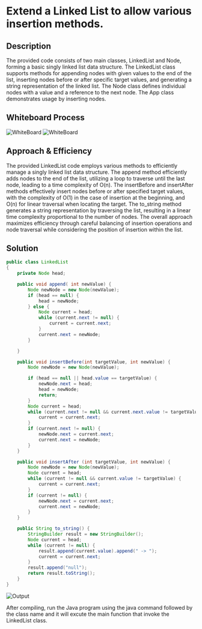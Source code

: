 # Extend a Linked List to allow various insertion methods.

## Description

The provided code consists of two main classes, LinkedList and Node, forming a basic singly linked list data structure.
The LinkedList class supports methods for appending nodes with given values to the end of the list, 
inserting nodes before or after specific target values, and generating a string representation of the linked list.
The Node class defines individual nodes with a value and a reference to the next node.
The App class demonstrates usage by inserting nodes.

## Whiteboard Process
![WhiteBoard](../../../../../../assests/Challenge6%20WhiteBoard%20part1.png)
![WhiteBoard](../../../../../../assests/Challenge6%20WhiteBoard%20part2.png)

## Approach & Efficiency

The provided LinkedList code employs various methods to efficiently manage a singly linked list data structure.
The append method efficiently adds nodes to the end of the list, utilizing a loop to traverse until the last node,
leading to a time complexity of O(n). The insertBefore and insertAfter methods effectively insert nodes before or after specified target values,
with the complexity of O(1) in the case of insertion at the beginning, and O(n) for linear traversal when locating the target.
The to_string method generates a string representation by traversing the list,
resulting in a linear time complexity proportional to the number of nodes.
The overall approach maximizes efficiency through careful balancing of insertion operations and node traversal while considering the position of insertion within the list.

## Solution

```java
public class LinkedList
{
    private Node head;

    public void append( int newValue) {
        Node newNode = new Node(newValue);
        if (head == null) {
            head = newNode;
        } else {
            Node current = head;
            while (current.next != null) {
                current = current.next;
            }
            current.next = newNode;
        }

    }

    public void insertBefore(int targetValue, int newValue) {
        Node newNode = new Node(newValue);

        if (head == null || head.value == targetValue) {
            newNode.next = head;
            head = newNode;
            return;
        }
        Node current = head;
        while (current.next != null && current.next.value != targetValue) {
            current = current.next;
        }
        if (current.next != null) {
            newNode.next = current.next;
            current.next = newNode;
        }
    }

    public void insertAfter (int targetValue, int newValue) {
        Node newNode = new Node(newValue);
        Node current = head;
        while (current != null && current.value != targetValue) {
            current = current.next;
        }
        if (current != null) {
            newNode.next = current.next;
            current.next = newNode;
        }
    }

    public String to_string() {
        StringBuilder result = new StringBuilder();
        Node current = head;
        while (current != null) {
            result.append(current.value).append(" -> ");
            current = current.next;
        }
        result.append("null");
        return result.toString();
    }
}
````

![Output](../../../../../../assests/challenge%206%20output.png)

After compiling, run the Java program using the java command followed by the class name and it will excute the main function that invoke the LinkedList class.
